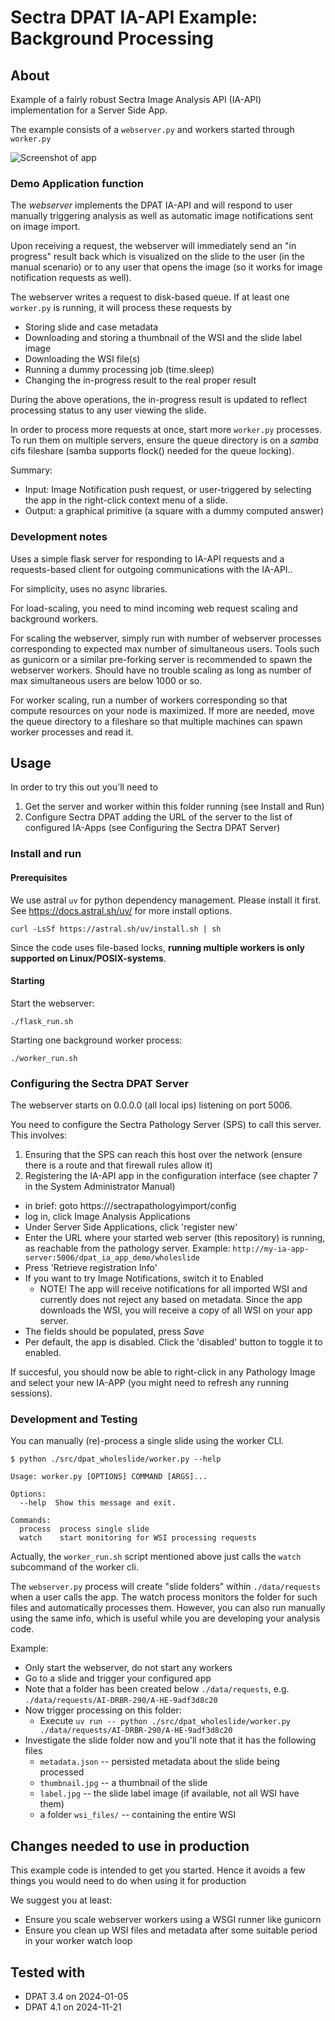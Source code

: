 # Sectra DPAT IA-API Example: Background Processing

## About
Example of a fairly robust Sectra Image Analysis API (IA-API) implementation for a Server Side App.

The example consists of a `webserver.py` and workers started through `worker.py`

![Screenshot of app](https://github.com/user-attachments/assets/643ee890-26de-4662-962a-8b5f32625431)


### Demo Application function
The *webserver* implements the DPAT IA-API and will respond to user manually triggering analysis as well as automatic image notifications sent on image import.

Upon receiving a request, the webserver will immediately send an "in progress" result back which is visualized on the slide to the user (in the manual scenario) or to any user that opens the image (so it works for image notification requests as well).

The webserver writes a request to disk-based queue. If at least one `worker.py` is running, it will process these requests by

- Storing slide and case metadata
- Downloading and storing a thumbnail of the WSI and the slide label image
- Downloading the WSI file(s)
- Running a dummy processing job (time.sleep)
- Changing the in-progress result to the real proper result

During the above operations, the in-progress result is updated to reflect processing status to any user viewing the slide.

In order to process more requests at once, start more `worker.py` processes. To run them on multiple servers, ensure the queue directory is on a *samba* cifs fileshare (samba supports flock() needed for the queue locking).

Summary:

- Input: Image Notification push request, or user-triggered by selecting the app in the right-click context menu of a slide.
- Output: a graphical primitive (a square with a dummy computed answer)

### Development notes
Uses a simple flask server for responding to IA-API requests and a requests-based client for outgoing communications with the IA-API..

For simplicity, uses no async libraries.

For load-scaling, you need to mind incoming web request scaling and background workers.

For scaling the webserver, simply run with number of webserver processes corresponding to expected max number of simultaneous users. Tools such as gunicorn or a similar pre-forking server is recommended to spawn the webserver workers.
Should have no trouble scaling as long as number of max simultaneous users are below 1000 or so.

For worker scaling, run a number of workers corresponding so that compute resources on your node is maximized. If more are needed,
move the queue directory to a fileshare so that multiple machines can spawn worker processes and read it.

## Usage

In order to try this out you'll need to

1. Get the server and worker within this folder running (see Install and Run)
2. Configure Sectra DPAT adding the URL of the server to the list of configured IA-Apps (see Configuring the Sectra DPAT Server)

### Install and run

#### Prerequisites
We use astral `uv` for python dependency management. Please install it first. See https://docs.astral.sh/uv/ for more install options.

```
curl -LsSf https://astral.sh/uv/install.sh | sh
```

Since the code uses file-based locks, **running multiple workers is only supported on Linux/POSIX-systems**.

#### Starting
Start the webserver:

```
./flask_run.sh
```

Starting one background worker process:

```
./worker_run.sh
```

### Configuring the Sectra DPAT Server

The webserver starts on 0.0.0.0 (all local ips) listening on port 5006.

You need to configure the Sectra Pathology Server (SPS) to call this server. This involves:

1. Ensuring that the SPS can reach this host over the network (ensure there is a route and that firewall rules allow it)
2. Registering the IA-API app in the configuration interface (see chapter 7 in the System Administrator Manual)
  - in brief: goto https://<pathologyserver>/sectrapathologyimport/config
  - log in, click Image Analysis Applications
  - Under Server Side Applications, click 'register new'
  - Enter the URL where your started web server (this repository) is running, as reachable from the pathology server. Example: `http://my-ia-app-server:5006/dpat_ia_app_demo/wholeslide`
  - Press 'Retrieve registration Info'
  - If you want to try Image Notifications, switch it to Enabled
    - NOTE! The app will receive notifications for all imported WSI and currently does not reject any based on metadata. Since the app downloads the WSI, you will receive a copy of all WSI on your app server.
  - The fields should be populated, press *Save*
  - Per default, the app is disabled. Click the 'disabled' button to toggle it to enabled.

If succesful, you should now be able to right-click in any Pathology Image and select your new IA-APP (you might need to refresh any running sessions).

### Development and Testing

You can manually (re)-process a single slide using the worker CLI.

```
$ python ./src/dpat_wholeslide/worker.py --help

Usage: worker.py [OPTIONS] COMMAND [ARGS]...

Options:
  --help  Show this message and exit.

Commands:
  process  process single slide
  watch    start monitoring for WSI processing requests
```

Actually, the `worker_run.sh` script mentioned above just calls the `watch` subcommand of the worker cli.

The `webserver.py` process will create "slide folders" within `./data/requests` when a user calls the app. The watch process
monitors the folder for such files and automatically processes them. However, you can also run manually using the same info,
which is useful while you are developing your analysis code.

Example:
  - Only start the webserver, do not start any workers
  - Go to a slide and trigger your configured app
  - Note that a folder has been created below `./data/requests`, e.g. `./data/requests/AI-DRBR-290/A-HE-9adf3d8c20`
  - Now trigger processing on this folder:
    - Execute `uv run -- python ./src/dpat_wholeslide/worker.py ./data/requests/AI-DRBR-290/A-HE-9adf3d8c20`
  - Investigate the slide folder now and you'll note that it has the following files
    - `metadata.json` -- persisted metadata about the slide being processed
    - `thumbnail.jpg` -- a thumbnail of the slide
    - `label.jpg` -- the slide label image (if available, not all WSI have them)
    - a folder `wsi_files/` -- containing the entire WSI

## Changes needed to use in production

This example code is intended to get you started. Hence it avoids a few things you would need to do when using it for production

We suggest you at least:

- Ensure you scale webserver workers using a WSGI runner like gunicorn
- Ensure you clean up WSI files and metadata after some suitable period in your worker watch loop

## Tested with

- DPAT 3.4 on 2024-01-05
- DPAT 4.1 on 2024-11-21

